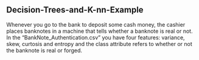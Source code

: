 ## Decision-Trees-and-K-nn-Example

Whenever you go to the bank to deposit some cash money, the cashier places
banknotes in a machine that tells whether a banknote is real or not. In the
“BankNote_Authentication.csv” you have four features: variance, skew, curtosis
and entropy and the class attribute refers to whether or not the banknote is real
or forged.
